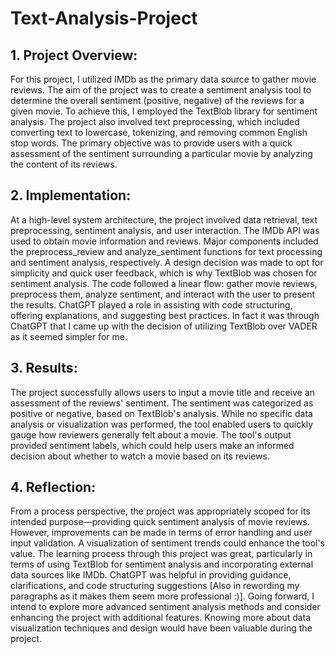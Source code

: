 # Text-Analysis-Project
 
## 1. Project Overview:
For this project, I utilized IMDb as the primary data source to gather movie reviews. The aim of the project was to create a sentiment analysis tool to determine the overall sentiment (positive, negative) of the reviews for a given movie. To achieve this, I employed the TextBlob library for sentiment analysis. The project also involved text preprocessing, which included converting text to lowercase, tokenizing, and removing common English stop words. The primary objective was to provide users with a quick assessment of the sentiment surrounding a particular movie by analyzing the content of its reviews.

## 2. Implementation:
At a high-level system architecture, the project involved data retrieval, text preprocessing, sentiment analysis, and user interaction. The IMDb API was used to obtain movie information and reviews. Major components included the preprocess_review and analyze_sentiment functions for text processing and sentiment analysis, respectively. A design decision was made to opt for simplicity and quick user feedback, which is why TextBlob was chosen for sentiment analysis. The code followed a linear flow: gather movie reviews, preprocess them, analyze sentiment, and interact with the user to present the results. ChatGPT played a role in assisting with code structuring, offering explanations, and suggesting best practices. In fact it was through ChatGPT that I came up with the decision of utilizing TextBlob over VADER as it seemed simpler for me.

## 3. Results:
The project successfully allows users to input a movie title and receive an assessment of the reviews' sentiment. The sentiment was categorized as positive or negative, based on TextBlob's analysis. While no specific data analysis or visualization was performed, the tool enabled users to quickly gauge how reviewers generally felt about a movie. The tool's output provided sentiment labels, which could help users make an informed decision about whether to watch a movie based on its reviews.

## 4. Reflection:
From a process perspective, the project was appropriately scoped for its intended purpose—providing quick sentiment analysis of movie reviews. However, improvements can be made in terms of error handling and user input validation. A visualization of sentiment trends could enhance the tool's value. The learning process through this project was great, particularly in terms of using TextBlob for sentiment analysis and incorporating external data sources like IMDb. ChatGPT was helpful in providing guidance, clarifications, and code structuring suggestions [Also in rewording my paragraphs as it makes them seem more professional :)]. Going forward, I intend to explore more advanced sentiment analysis methods and consider enhancing the project with additional features. Knowing more about data visualization techniques and design would have been valuable during the project.
